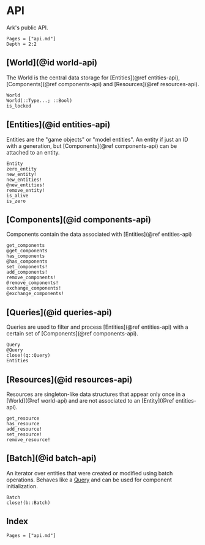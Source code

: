 # API

Ark's public API.

```@contents
Pages = ["api.md"]
Depth = 2:2
```

## [World](@id world-api)

The World is the central data storage for [Entities](@ref entities-api), [Components](@ref components-api)
and [Resources](@ref resources-api).

```@docs
World
World(::Type...; ::Bool)
is_locked
```

## [Entities](@id entities-api)

Entities are the "game objects" or "model entities".
An entity if just an ID with a generation, but [Components](@ref components-api)
can be attached to an entity.

```@docs
Entity
zero_entity
new_entity!
new_entities!
@new_entities!
remove_entity!
is_alive
is_zero
```

## [Components](@id components-api)

Components contain the data associated with [Entities](@ref entities-api)

```@docs
get_components
@get_components
has_components
@has_components
set_components!
add_components!
remove_components!
@remove_components!
exchange_components!
@exchange_components!
```

## [Queries](@id queries-api)

Queries are used to filter and process [Entities](@ref entities-api) with a
certain set of [Components](@ref components-api).

```@docs
Query
@Query
close!(q::Query)
Entities
```

## [Resources](@id resources-api)

Resources are singleton-like data structures that appear only once in a [World](@ref world-api)
and are not associated to an [Entity](@ref entities-api).

```@docs
get_resource
has_resource
add_resource!
set_resource!
remove_resource!
```

## [Batch](@id batch-api)

An iterator over entities that were created or modified using batch operations.
Behaves like a [Query](@ref) and can be used for component initialization.

```@docs
Batch
close!(b::Batch)
```

## Index

```@index
Pages = ["api.md"]
```
